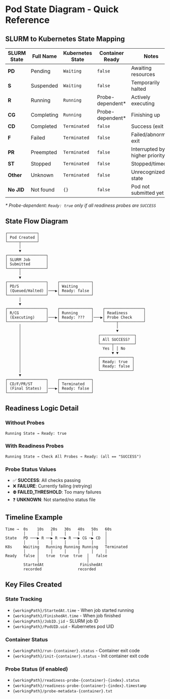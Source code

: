 # Pod State Diagram - Quick Reference

## SLURM to Kubernetes State Mapping

| SLURM State | Full Name | Kubernetes State | Container Ready | Notes |
|-------------|-----------|------------------|-----------------|-------|
| **PD** | Pending | `Waiting` | `false` | Awaiting resources |
| **S** | Suspended | `Waiting` | `false` | Temporarily halted |
| **R** | Running | `Running` | Probe-dependent* | Actively executing |
| **CG** | Completing | `Running` | Probe-dependent* | Finishing up |
| **CD** | Completed | `Terminated` | `false` | Success (exit 0) |
| **F** | Failed | `Terminated` | `false` | Failed/abnormal exit |
| **PR** | Preempted | `Terminated` | `false` | Interrupted by higher priority |
| **ST** | Stopped | `Terminated` | `false` | Stopped/timeout |
| **Other** | Unknown | `Terminated` | `false` | Unrecognized state |
| **No JID** | Not found | `{}` | `false` | Pod not submitted yet |

*\* Probe-dependent: `Ready: true` only if all readiness probes are `SUCCESS`*

## State Flow Diagram

```
┌─────────────┐
│ Pod Created │
└─────┬───────┘
      │
      ▼
┌─────────────────┐
│ SLURM Job       │
│ Submitted       │
└─────┬───────────┘
      │
      ▼
┌─────────────────┐    ┌──────────────┐
│ PD/S            │    │ Waiting      │
│ (Queued/Halted) │───▶│ Ready: false │
└─────────────────┘    └──────────────┘
      │
      ▼
┌─────────────────┐    ┌──────────────┐    ┌─────────────────┐
│ R/CG            │    │ Running      │    │ Readiness       │
│ (Executing)     │───▶│ Ready: ???   │───▶│ Probe Check     │
└─────────────────┘    └──────────────┘    └─────┬───────────┘
      │                                          │
      │                                          ▼
      │                                  ┌───────────────┐
      │                                  │ All SUCCESS?  │
      │                                  └─────┬─────────┘
      │                                    Yes │ │ No
      │                                        ▼ ▼
      │                                  ┌──────────────┐
      │                                  │ Ready: true  │
      │                                  │ Ready: false │
      │                                  └──────────────┘
      ▼                                                          
┌─────────────────┐    ┌──────────────┐
│ CD/F/PR/ST      │    │ Terminated   │
│ (Final States)  │───▶│ Ready: false │
└─────────────────┘    └──────────────┘
```

## Readiness Logic Detail

### Without Probes
```
Running State → Ready: true
```

### With Readiness Probes
```
Running State → Check All Probes → Ready: (all == "SUCCESS")
```

### Probe Status Values
- ✅ **SUCCESS**: All checks passing
- ❌ **FAILURE**: Currently failing (retrying)  
- ⛔ **FAILED_THRESHOLD**: Too many failures
- ❓ **UNKNOWN**: Not started/no status file

## Timeline Example

```
Time →  0s    10s   20s   30s   40s   50s   60s
        │     │     │     │     │     │     │
State   PD ───▶ R ──▶ R ──▶ R ──▶ CG ─▶ CD  │
        │     │     │     │     │     │     │
K8s     Waiting   Running Running Running   Terminated
        │     │     │     │     │     │     │
Ready   false │   true  true  true  │   false
              │                     │
        StartedAt                FinishedAt    
        recorded                recorded
```

## Key Files Created

### State Tracking
- `{workingPath}/StartedAt.time` - When job started running
- `{workingPath}/FinishedAt.time` - When job finished
- `{workingPath}/JobID.jid` - SLURM job ID
- `{workingPath}/PodUID.uid` - Kubernetes pod UID

### Container Status  
- `{workingPath}/run-{container}.status` - Container exit code
- `{workingPath}/init-{container}.status` - Init container exit code

### Probe Status (if enabled)
- `{workingPath}/readiness-probe-{container}-{index}.status`
- `{workingPath}/readiness-probe-{container}-{index}.timestamp`
- `{workingPath}/probe-metadata-{container}.txt`